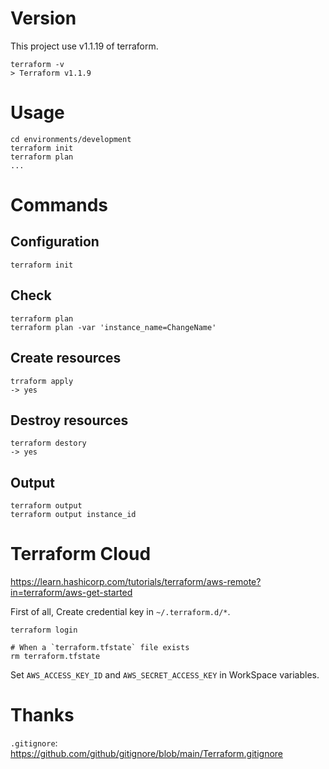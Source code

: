 # Version

This project use v1.1.19 of terraform.

```
terraform -v
> Terraform v1.1.9
```

# Usage

```
cd environments/development
terraform init
terraform plan
...
```

# Commands

## Configuration

```
terraform init
```
## Check

```
terraform plan
terraform plan -var 'instance_name=ChangeName'
```
## Create resources

```
trraform apply
-> yes
```
## Destroy resources

```
terraform destory
-> yes
```
## Output

```
terraform output
terraform output instance_id
```

# Terraform Cloud

https://learn.hashicorp.com/tutorials/terraform/aws-remote?in=terraform/aws-get-started

First of all, Create credential key in `~/.terraform.d/*`.

```
terraform login

# When a `terraform.tfstate` file exists
rm terraform.tfstate
```

Set `AWS_ACCESS_KEY_ID` and `AWS_SECRET_ACCESS_KEY` in WorkSpace variables.

# Thanks

`.gitignore`: https://github.com/github/gitignore/blob/main/Terraform.gitignore